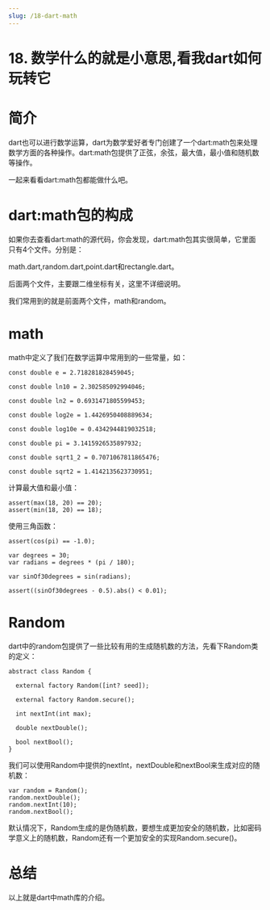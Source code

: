 ```yaml
---
slug: /18-dart-math
---
```


# 18. 数学什么的就是小意思,看我dart如何玩转它



# 简介

dart也可以进行数学运算，dart为数学爱好者专门创建了一个dart:math包来处理数学方面的各种操作。dart:math包提供了正弦，余弦，最大值，最小值和随机数等操作。

一起来看看dart:math包都能做什么吧。

# dart:math包的构成

如果你去查看dart:math的源代码，你会发现，dart:math包其实很简单，它里面只有4个文件。分别是：

math.dart,random.dart,point.dart和rectangle.dart。

后面两个文件，主要跟二维坐标有关，这里不详细说明。

我们常用到的就是前面两个文件，math和random。

# math

math中定义了我们在数学运算中常用到的一些常量，如：

```
const double e = 2.718281828459045;

const double ln10 = 2.302585092994046;

const double ln2 = 0.6931471805599453;

const double log2e = 1.4426950408889634;

const double log10e = 0.4342944819032518;

const double pi = 3.1415926535897932;

const double sqrt1_2 = 0.7071067811865476;

const double sqrt2 = 1.4142135623730951;
```

计算最大值和最小值：

```
assert(max(18, 20) == 20);
assert(min(18, 20) == 18);
```

使用三角函数：

```
assert(cos(pi) == -1.0);

var degrees = 30;
var radians = degrees * (pi / 180);

var sinOf30degrees = sin(radians);

assert((sinOf30degrees - 0.5).abs() < 0.01);
```

# Random

dart中的random包提供了一些比较有用的生成随机数的方法，先看下Random类的定义：

```
abstract class Random {
 
  external factory Random([int? seed]);

  external factory Random.secure();

  int nextInt(int max);

  double nextDouble();

  bool nextBool();
}
```

我们可以使用Random中提供的nextInt，nextDouble和nextBool来生成对应的随机数：

```
var random = Random();
random.nextDouble(); 
random.nextInt(10); 
random.nextBool(); 
```

默认情况下，Random生成的是伪随机数，要想生成更加安全的随机数，比如密码学意义上的随机数，Random还有一个更加安全的实现Random.secure()。

# 总结

以上就是dart中math库的介绍。










